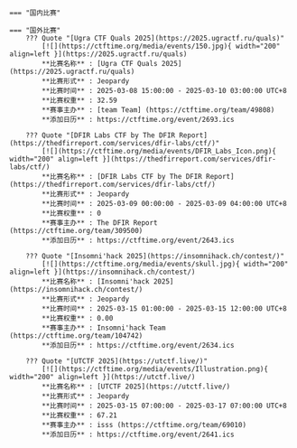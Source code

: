     === "国内比赛"
    
    === "国外比赛"
        ??? Quote "[Ugra CTF Quals 2025](https://2025.ugractf.ru/quals)"  
            [![](https://ctftime.org/media/events/150.jpg){ width="200" align=left }](https://2025.ugractf.ru/quals)  
            **比赛名称** : [Ugra CTF Quals 2025](https://2025.ugractf.ru/quals)  
            **比赛形式** : Jeopardy  
            **比赛时间** : 2025-03-08 15:00:00 - 2025-03-10 03:00:00 UTC+8  
            **比赛权重** : 32.59  
            **赛事主办** : [team Team] (https://ctftime.org/team/49808)  
            **添加日历** : https://ctftime.org/event/2693.ics  
            
        ??? Quote "[DFIR Labs CTF by The DFIR Report](https://thedfirreport.com/services/dfir-labs/ctf/)"  
            [![](https://ctftime.org/media/events/DFIR_Labs_Icon.png){ width="200" align=left }](https://thedfirreport.com/services/dfir-labs/ctf/)  
            **比赛名称** : [DFIR Labs CTF by The DFIR Report](https://thedfirreport.com/services/dfir-labs/ctf/)  
            **比赛形式** : Jeopardy  
            **比赛时间** : 2025-03-09 00:00:00 - 2025-03-09 04:00:00 UTC+8  
            **比赛权重** : 0  
            **赛事主办** : The DFIR Report (https://ctftime.org/team/309500)  
            **添加日历** : https://ctftime.org/event/2643.ics  
            
        ??? Quote "[Insomni'hack 2025](https://insomnihack.ch/contest/)"  
            [![](https://ctftime.org/media/events/skull.jpg){ width="200" align=left }](https://insomnihack.ch/contest/)  
            **比赛名称** : [Insomni'hack 2025](https://insomnihack.ch/contest/)  
            **比赛形式** : Jeopardy  
            **比赛时间** : 2025-03-15 01:00:00 - 2025-03-15 12:00:00 UTC+8  
            **比赛权重** : 0.00  
            **赛事主办** : Insomni'hack Team (https://ctftime.org/team/104742)  
            **添加日历** : https://ctftime.org/event/2634.ics  
            
        ??? Quote "[UTCTF 2025](https://utctf.live/)"  
            [![](https://ctftime.org/media/events/Illustration.png){ width="200" align=left }](https://utctf.live/)  
            **比赛名称** : [UTCTF 2025](https://utctf.live/)  
            **比赛形式** : Jeopardy  
            **比赛时间** : 2025-03-15 07:00:00 - 2025-03-17 07:00:00 UTC+8  
            **比赛权重** : 67.21  
            **赛事主办** : isss (https://ctftime.org/team/69010)  
            **添加日历** : https://ctftime.org/event/2641.ics  
            
